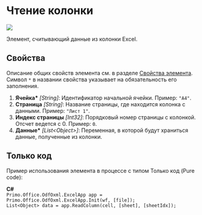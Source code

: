 # Чтение колонки

![](../../../resources/basic/myoffice/table/Cropped-ReadColumn.png)

Элемент, считывающий данные из колонки Excel. 

## Свойства
Описание общих свойств элемента см. в разделе [Свойства элемента](https://docs.primo-rpa.ru/primo-rpa/primo-studio/process/elements#svoistva-elementa).\
Символ `*` в названии свойства указывает на обязательность его заполнения.

1. **Ячейка\*** *[String]*: Идентификатор начальной ячейки. Пример: `"A4"`.
2. **Страница** *[String]*: Название страницы, где находится колонка с данными. Пример: `"Лист 1"`.
3. **Индекс страницы** *[Int32]*: Порядковый номер страницы с колонкой. Отсчет ведется с 0. Пример: `0`.
4. **Данные\*** *[List\<Object\>]*: Переменная, в которой будут храниться данные, полученные из колонки.

## Только код
Пример использования элемента в процессе с типом Только код (Pure code):  

**C#**  
`Primo.Office.OdfOxml.ExcelApp app = Primo.Office.OdfOxml.ExcelApp.Init(wf, [file]);`   
`List<Object> data = app.ReadColumn(cell, [sheet], [sheetIdx]);`
